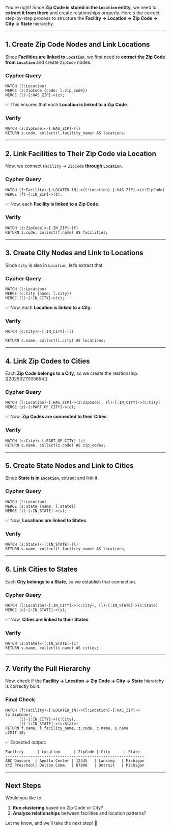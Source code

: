 You're right! Since **Zip Code is stored in the `Location` entity**, we need to **extract it from there** and create relationships properly. Here's the correct step-by-step process to structure the **Facility → Location → Zip Code → City → State** hierarchy.

---

## **1. Create Zip Code Nodes and Link Locations**

Since **Facilities are linked to `Location`**, we first need to **extract the Zip Code from `Location`** and create `ZipCode` nodes.

### **Cypher Query**

```cypher
MATCH (l:Location)
MERGE (z:ZipCode {code: l.zip_code})
MERGE (l)-[:HAS_ZIP]->(z);
```

✅ This ensures that each **Location is linked to a Zip Code**.

### **Verify**

```cypher
MATCH (z:ZipCode)<-[:HAS_ZIP]-(l)
RETURN z.code, collect(l.facility_name) AS locations;
```

---

## **2. Link Facilities to Their Zip Code via Location**

Now, we connect `Facility` → `ZipCode` **through `Location`**.

### **Cypher Query**

```cypher
MATCH (f:Facility)-[:LOCATED_IN]->(l:Location)-[:HAS_ZIP]->(z:ZipCode)
MERGE (f)-[:IN_ZIP]->(z);
```

✅ Now, each **Facility is linked to a Zip Code**.

### **Verify**

```cypher
MATCH (z:ZipCode)<-[:IN_ZIP]-(f)
RETURN z.code, collect(f.name) AS facilities;
```

---

## **3. Create City Nodes and Link to Locations**

Since `City` is also in `Location`, let’s extract that.

### **Cypher Query**

```cypher
MATCH (l:Location)
MERGE (c:City {name: l.city})
MERGE (l)-[:IN_CITY]->(c);
```

✅ Now, each **Location is linked to a City**.

### **Verify**

```cypher
MATCH (c:City)<-[:IN_CITY]-(l)

RETURN c.name, collect(l.city) AS locations;
```

---

## **4. Link Zip Codes to Cities**

Each **Zip Code belongs to a City**, so we create the relationship.
[[20250211105654]]
### **Cypher Query**

```cypher
MATCH (l:Location)-[:HAS_ZIP]->(z:ZipCode), (l)-[:IN_CITY]->(c:City)
MERGE (z)-[:PART_OF_CITY]->(c);
```

✅ Now, **Zip Codes are connected to their Cities**.

### **Verify**

```cypher
MATCH (c:City)<-[:PART_OF_CITY]-(z)
RETURN c.name, collect(z.code) AS zip_codes;
```

---

## **5. Create State Nodes and Link to Cities**

Since **State is in `Location`**, extract and link it.

### **Cypher Query**

```cypher
MATCH (l:Location)
MERGE (s:State {name: l.state})
MERGE (l)-[:IN_STATE]->(s);
```

✅ Now, **Locations are linked to States**.

### **Verify**

```cypher
MATCH (s:State)<-[:IN_STATE]-(l)
RETURN s.name, collect(l.facility_name) AS locations;
```

---

## **6. Link Cities to States**

Each **City belongs to a State**, so we establish that connection.

### **Cypher Query**

```cypher
MATCH (l:Location)-[:IN_CITY]->(c:City), (l)-[:IN_STATE]->(s:State)
MERGE (c)-[:IN_STATE]->(s);
```

✅ Now, **Cities are linked to their States**.

### **Verify**

```cypher
MATCH (s:State)<-[:IN_STATE]-(c)
RETURN s.name, collect(c.name) AS cities;
```

---

## **7. Verify the Full Hierarchy**

Now, check if the **Facility → Location → Zip Code → City → State** hierarchy is correctly built.

### **Final Check**

```cypher
MATCH (f:Facility)-[:LOCATED_IN]->(l:Location)-[:HAS_ZIP]->(z:ZipCode),
      (l)-[:IN_CITY]->(c:City),
      (l)-[:IN_STATE]->(s:State)
RETURN f.name, l.facility_name, z.code, c.name, s.name
LIMIT 10;
```

✅ Expected output:

```
Facility      | Location      | ZipCode | City      | State
-------------------------------------------------------------
ABC Daycare  | Apollo Center | 12345   | Lansing   | Michigan
XYZ Preschool| Delton Comm.  | 67890   | Detroit   | Michigan
```

---

## **Next Steps**

Would you like to:

1. **Run clustering** based on Zip Code or City?
2. **Analyze relationships** between facilities and location patterns?

Let me know, and we’ll take the next step! 🚀